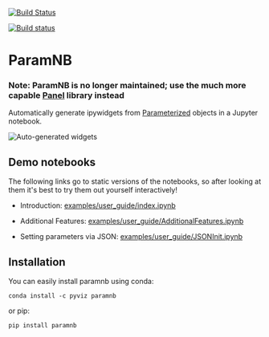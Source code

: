 [![Build Status](https://travis-ci.org/ioam/paramnb.svg?branch=master)](https://travis-ci.org/ioam/paramnb)

[![Build status](https://ci.appveyor.com/api/projects/status/oyx4q6tqj74ld5b9/branch/master?svg=true)](https://ci.appveyor.com/project/Ioam/paramnb/branch/master)


# ParamNB

### Note: ParamNB is no longer maintained; use the much more capable [Panel](https://github.com/pyviz/panel) library instead

Automatically generate ipywidgets from
[Parameterized](https://github.com/ioam/param) objects in a Jupyter
notebook.

![Auto-generated
 widgets](https://github.com/ioam/paramnb/blob/master/examples/user_guide/images/intro.gif)


## Demo notebooks

The following links go to static versions of the notebooks, so after
looking at them it's best to try them out yourself interactively!

  * Introduction: [examples/user_guide/index.ipynb](http://nbviewer.jupyter.org/urls/notebooks.anaconda.org/cball/ioam-paramnb-index/download?version=)

  * Additional Features: [examples/user_guide/AdditionalFeatures.ipynb](http://nbviewer.jupyter.org/urls/notebooks.anaconda.org/cball/ioam-paramnb-additionalfeatures/download?version=)

  * Setting parameters via JSON: [examples/user_guide/JSONInit.ipynb](http://nbviewer.jupyter.org/urls/notebooks.anaconda.org/cball/ioam-paramnb-jsoninit/download?version=)


## Installation

You can easily install paramnb using conda:

```
conda install -c pyviz paramnb
```

or pip:

```
pip install paramnb
```
